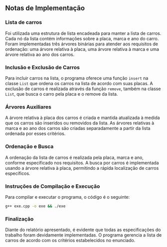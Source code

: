 ## Notas de Implementação

### Lista de carros
Foi utilizada uma estrutura de lista encadeada para manter a lista de carros. Cada nó da lista contém informações sobre a placa, marca e ano do carro. Foram implementadas três árvores binárias para atender aos requisitos de ordenação: uma árvore relativa à placa, uma árvore relativa à marca e uma árvore relativa ao ano dos carros.

### Inclusão e Exclusão de Carros
Para incluir carros na lista, o programa oferece uma função `insert` na classe `List` que ordena os carros na lista de acordo com suas placas. A exclusão de carros é realizada através da função `remove`, também na classe `List`, que busca o carro pela placa e o remove da lista.

### Árvores Auxiliares
A árvore relativa à placa dos carros é criada e mantida atualizada à medida que os carros são inseridos ou removidos da lista. As árvores relativas à marca e ao ano dos carros são criadas separadamente a partir da lista ordenada por esses critérios.

### Ordenação e Busca
A ordenação da lista de carros é realizada pela placa, marca e ano, conforme especificado nos requisitos. A busca por carros é implementada usando a árvore relativa à placa, permitindo a rápida localização de carros específicos.

### Instruções de Compilação e Execução
Para compilar e executar o programa, o código é o seguinte:
```sh
g++ exe.cpp -o exe && ./exe
```

### Finalização
Diante do relatório apresentado, é evidente que todas as especificações do trabalho foram devidamente implementadas. O programa gerencia a lista de carros de acordo com os critérios estabelecidos no enunciado.
